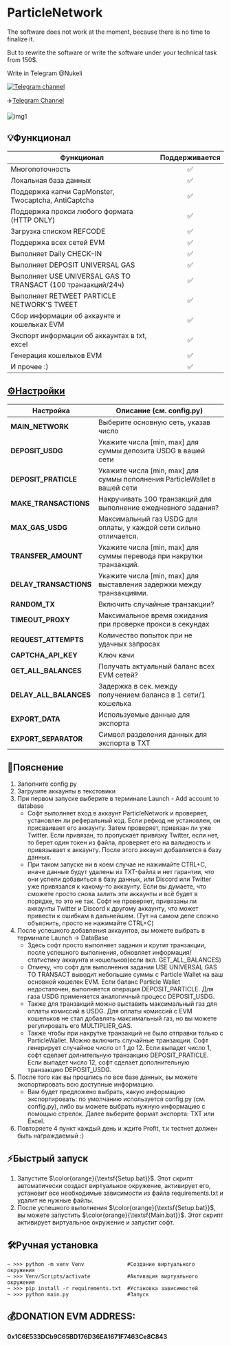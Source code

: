 # ParticleNetwork

The software does not work at the moment, because there is no time to finalize it.

But to rewrite the software or write the software under your technical task from 150$.

Write in Telegram @Nukeli

[![Telegram channel](https://img.shields.io/endpoint?url=https://runkit.io/damiankrawczyk/telegram-badge/branches/master?url=https://t.me/oxcode1)](https://t.me/oxcode1)

✈️[Telegram Channel](https://t.me/oxcode1)

![img1](data/demo/demo.png)

## 💡Функционал  
| Функционал                                                     | Поддерживается  |
|----------------------------------------------------------------|:---------------:|
| Многопоточность                                                |        ✅       |
| Локальная база данных                                          |        ✅       |
| Поддержка капчи CapMonster, Twocaptcha, AntiCaptcha            |        ✅       |
| Поддержка прокси любого формата (HTTP ONLY)                    |        ✅       |
| Загрузка списком REFCODE                                       |        ✅       |
| Поддержка всех сетей EVM                                       |        ✅       |
| Выполняет Daily CHECK-IN                                       |        ✅       |
| Выполняет DEPOSIT UNIVERSAL GAS                                |        ✅       |
| Выполняет USE UNIVERSAL GAS TO TRANSACT (100 транзакций/24ч)   |        ✅       |
| Выполняет RETWEET PARTICLE NETWORK'S TWEET                     |        ✅       |
| Сбор информации об аккаунте и кошельках EVM                    |        ✅       |
| Экспорт информации об аккаунтах в txt, excel                   |        ✅       |
| Генерация кошельков EVM                                        |        ✅       |
| И прочее :)                                                    |        ✅       |

## [⚙️Настройки](https://github.com/NikeAK/ParticleNetwork/blob/main/data/config.py)
| Настройка                  | Описание (см. config.py)                                                  |
|----------------------------|---------------------------------------------------------------------------|
| **MAIN_NETWORK**           | Выберите основную сеть, указав число                                      |
| **DEPOSIT_USDG**           | Укажите числа [min, max] для суммы депозита USDG в вашей сети             |
| **DEPOSIT_PRATICLE**       | Укажите числа [min, max] для суммы пополнения ParticleWallet в вашей сети |
| **MAKE_TRANSACTIONS**      | Накручивать 100 транзакций для выполнение ежедневного задания?            |
| **MAX_GAS_USDG**           | Максимальный газ USDG для оплаты, у каждой сети сильно отличается.        |
| **TRANSFER_AMOUNT**        | Укажите числа [min, max] для суммы перевода при накрутки транзакций.      |
| **DELAY_TRANSACTIONS**     | Укажите числа [min, max] для выставления задержки между транзакциями.     |
| **RANDOM_TX**              | Включить случайные транзакции?                                            |
| **TIMEOUT_PROXY**          | Максимальное время ожидания при проверке прокси в секундах                |
| **REQUEST_ATTEMPTS**       | Количество попыток при не удачных запросах                                |
| **CAPTCHA_API_KEY**        | Ключ качи                                                                 |
| **GET_ALL_BALANCES**       | Получать актуальный баланс всех EVM сетей?                                |
| **DELAY_ALL_BALANCES**     | Задержка в сек. между получением баланса в 1 сети/1 кошелька              |
| **EXPORT_DATA**            | Используемые данные для экспорта                                          |
| **EXPORT_SEPARATOR**       | Символ разделения данных для экспорта в TXT                               |

## 📝Пояснение
1. Заполните config.py
2. Загрузите аккаунты в текстовики
3. При первом запуске выберите в терминале Launch - Add account to database
    - Софт выполняет вход в аккаунт ParticleNetwork и проверяет, установлен ли реферальный код. Если рефкод не установлен, он присваивает его аккаунту. Затем проверяет, привязан ли уже Twitter. Если привязан, то пропускает привязку Twitter, если нет, то берет один токен из файла, проверяет его на валидность и привязывает к аккаунту. После этого аккаунт добавляется в базу данных.
    - При таком запуске ни в коем случае не нажимайте CTRL+C, иначе данные будут удалены из TXT-файла и нет гарантии, что они успели добавиться в базу данных, или Discord или Twitter уже привязался к какому-то аккаунту. Если вы думаете, что сможете просто снова залить эти аккаунты и всё будет в порядке, то это не так. Софт не проверяет, привязаны ли аккаунты Twitter и Discord к другому аккаунту, что может привести к ошибкам в дальнейшем. (Тут на самом деле сложно объяснить, просто не нажимайте CTRL+C)
4. После успешного добавления аккаунтов, вы можете выбрать в терминале Launch -> DataBase
    - Здесь софт просто выполняет задания и крутит транзакции, после успешного выполнения, обновляет информация/статистику аккаунта и кошельков(если вкл. GET_ALL_BALANCES)
    - Отмечу, что софт для выполнения задания USE UNIVERSAL GAS TO TRANSACT выводит небольшие суммы с Particle Wallet на ваш основной кошелек EVM. Если баланс Particle Wallet недостаточен, выполняется операция DEPOSIT_PARTICLE. Для газа USDG применяется аналогичный процесс DEPOSIT_USDG.
    - Также для транзакций можно выставить максимальный газ для оплаты комиссий в USDG. Для оплаты комиссий с EVM кошельков не стал добавлять максимальный газ, но вы можете регулировать его MULTIPLIER_GAS.
    - Также чтобы при накрутке транзакций не было отправки только с ParticleWallet. Можно включить случайные транзакции. Софт генерирует случайное число от 1 до 12. Если выпадет число 1, софт сделает долнительную транзакцию DEPOSIT_PRATICLE. Если выпадет число 12, софт сделает дополнительную транзакцию DEPOSIT_USDG.
5. После того как вы прошлись по все базе данных, вы можете экспортировать всю доступные информацию.
    - Вам будет предложено выбрать, какую информацию экспортировать: по умолчанию используется config.py (см. config.py), либо вы можете выбрать нужную информацию с помощью стрелок. Далее выберите формат экспорта: TXT или Excel.
6. Повторяете 4 пункт каждый день и ждите Profit, т.к тестнет должен быть награждаемый :)

## ⚡️Быстрый запуск
1. Запустите $\color{orange}{\textsf{Setup.bat}}$. Этот скрипт автоматически создаст виртуальное окружение, активирует его, установит все необходимые зависимости из файла requirements.txt и удалит не нужные файлы.
2. После успешного выполнения $\color{orange}{\textsf{Setup.bat}}$, вы можете запустить $\color{orange}{\textsf{Main.bat}}$. Этот скрипт активирует виртуальное окружение и запустит софт.

## 🛠️Ручная установка
```shell
~ >>> python -m venv Venv              #Создание виртуального окружения
~ >>> Venv/Scripts/activate            #Активация виртуального окружения
~ >>> pip install -r requirements.txt  #Установка зависимостей
~ >>> python main.py                   #Запуск
```

## 💰DONATION EVM ADDRESS: 
**0x1C6E533DCb9C65BD176D36EA1671F7463Ce8C843**

